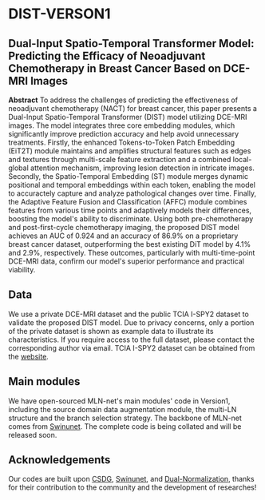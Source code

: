 # DIST-VERSON1

## Dual-Input Spatio-Temporal Transformer Model: Predicting the Efficacy of Neoadjuvant Chemotherapy in Breast Cancer Based on DCE-MRI Images

**Abstract**
To address the challenges of predicting the effectiveness of neoadjuvant chemotherapy (NACT) for breast cancer, this paper presents a Dual-Input Spatio-Temporal Transformer (DIST) model utilizing DCE-MRI images. The model integrates three core embedding modules, which significantly improve prediction accuracy and help avoid unnecessary treatments. Firstly, the enhanced Tokens-to-Token Patch Embedding (EiT2T) module maintains and amplifies structural features such as edges and textures through multi-scale feature extraction and a combined local-global attention mechanism, improving lesion detection in intricate images. Secondly, the Spatio-Temporal Embedding (ST) module merges dynamic positional and temporal embeddings within each token, enabling the model to accuractely capture and analyze pathological changes over time. Finally, the Adaptive Feature Fusion and Classification (AFFC) module combines features from various time points and adaptively models their differences, boosting the model's ability to discriminate. Using both pre-chemotherapy and post-first-cycle chemotherapy imaging, the proposed DIST model achieves an AUC of 0.924 and an accuracy of 86.9% on a proprietary breast cancer dataset, outperforming the best existing DiT model by 4.1% and 2.9%, respectively.
These outcomes, particularly with multi-time-point DCE-MRI data, confirm our model's superior performance and practical viability.


## Data
We use a private DCE-MRI dataset and the public TCIA I-SPY2 dataset to validate the proposed DIST model. Due to privacy concerns, only a portion of the private dataset is shown as example data to illustrate its characteristics. If you require access to the full dataset, please contact the corresponding author via email.
TCIA I-SPY2 dataset can be obtained from the [website](https://www.cancerimagingarchive.net/collection/ispy2/).


## Main modules
We have open-sourced MLN-net's main modules' code in Version1, including the source domain data augmentation module, the multi-LN structure and the branch selection strategy. 
The backbone of MLN-net comes from [Swinunet](https://github.com/HuCaoFighting/Swin-Unet). The complete code is being collated and will be released soon.


## Acknowledgements

Our codes are built upon [CSDG](https://github.com/cheng-01037/Causality-Medical-Image-Domain-Generalization), 
[Swinunet](https://github.com/HuCaoFighting/Swin-Unet), and [Dual-Normalization](https://github.com/zzzqzhou/Dual-Normalization), thanks for their contribution to the community and the development of researches!
